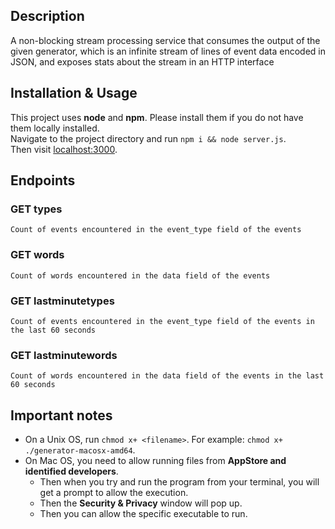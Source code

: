 ## Description
A non-blocking stream processing service that consumes the output of the given generator, which is an infinite stream of lines of event data encoded in JSON, and exposes stats about the stream in an HTTP interface
## Installation & Usage  
This project uses **node** and **npm**. Please install them if you do not have them locally installed.  
Navigate to the project directory and run `npm i && node server.js`.  
Then visit [localhost:3000](http://localhost:3000).  
## Endpoints
### GET types
	Count of events encountered in the event_type field of the events
### GET words
	Count of words encountered in the data field of the events
### GET lastminutetypes
	Count of events encountered in the event_type field of the events in the last 60 seconds
### GET lastminutewords
	Count of words encountered in the data field of the events in the last 60 seconds
## Important notes
* On a Unix OS, run `chmod x+ <filename>`. For example: `chmod x+ ./generator-macosx-amd64`.  
* On Mac OS, you need to allow running files from **AppStore and identified developers**.  
    * Then when you try and run the program from your terminal, you will get a prompt to allow the execution.  
    * Then the **Security & Privacy** window will pop up.  
    * Then you can allow the specific executable to run.
